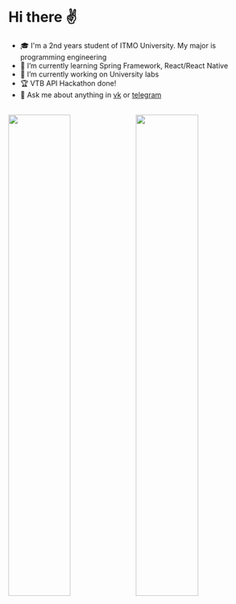 # Hi there ✌️

- 🎓 I'm a 2nd years student of ITMO University. My major is programming engineering
- 🌱 I’m currently learning Spring Framework, React/React Native
- 🔭 I’m currently working on University labs
- 🏆 VTB API Hackathon done!
- 💬 Ask me about anything in [vk](https://vk.com/just_andreew) or [telegram](https://t.me/silmont) 
<br/>
<img width="49.5%"  src="https://github-readme-stats.vercel.app/api?username=wizarsi">
<img width="49.5%" src="https://github-readme-stats.vercel.app/api/top-langs/?username=wizarsi&layout=compact">
<br/>



